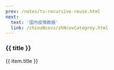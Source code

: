 ```yaml
---
prev: /notes/ts-recursive-reuse.html
next: 
  text: '国内疫情数据'
  link: /chinaNcovs/zhNcovCategroy.html
---
```


<div>
  <h3>{{ title }}</h3>
  <div class="btn-box">
    <my-button v-for="(item, i) in linkList"
               :key="i"
               :type="i % 2 == 0 ? 'primary' : 'danger'"
               @click="handleClick(item.link)">{{ item.title }}</my-button>
  </div>
</div>

<script setup>
import { ref } from 'vue'

const title = ref('海外疫情数据记录')

const linkList = ref([])

linkList.value = [{"title": "20220819-1506","link": "./20220819-1506.html"},
{"title": "20220822-0742","link": "./20220822-0742.html"},
{"title": "20220825-1046","link": "./20220825-1046.html"},
{"title": "20220826-0714","link": "./20220826-0714.html"},
{"title": "20220827-0751","link": "./20220827-0751.html"},
{"title": "20220828-0718","link": "./20220828-0718.html"},
{"title": "20220829-1909","link": "./20220829-1909.html"},
{"title": "20220830-1950","link": "./20220830-1950.html"},
{"title": "20220901-0712","link": "./20220901-0712.html"},
{"title": "20220902-1004","link": "./20220902-1004.html"},
{"title": "20220903-0718","link": "./20220903-0718.html"},
{"title": "20220904-0720","link": "./20220904-0720.html"},
{"title": "20220905-0708","link": "./20220905-0708.html"},
{"title": "20220906-0711","link": "./20220906-0711.html"},
{"title": "20220907-0747","link": "./20220907-0747.html"},
{"title": "20220908-0722","link": "./20220908-0722.html"},
{"title": "20220909-0000","link": "./20220909-0000.html"},
{"title": "20220910-0715","link": "./20220910-0715.html"},
{"title": "20220911-0733","link": "./20220911-0733.html"},
{"title": "20220912-1020","link": "./20220912-1020.html"},
{"title": "20220913-1001","link": "./20220913-1001.html"},
{"title": "20220914-0939","link": "./20220914-0939.html"},
{"title": "20220915-0719","link": "./20220915-0719.html"},
{"title": "20220916-0722","link": "./20220916-0722.html"},
{"title": "20220917-0720","link": "./20220917-0720.html"},
{"title": "20220918-0721","link": "./20220918-0721.html"},
{"title": "20220919-0912","link": "./20220919-0912.html"},
{"title": "20220920-0721","link": "./20220920-0721.html"},
{"title": "20220921-0722","link": "./20220921-0722.html"},
{"title": "20220922-0723","link": "./20220922-0723.html"},
{"title": "20220923-0723","link": "./20220923-0723.html"},
{"title": "20220924-1027","link": "./20220924-1027.html"},
{"title": "20220925-1022","link": "./20220925-1022.html"},
{"title": "20220926-0754","link": "./20220926-0754.html"},
{"title": "20220927-0723","link": "./20220927-0723.html"},
{"title": "20220927-1454","link": "./20220927-1454.html"},
{"title": "20220928-1037","link": "./20220928-1037.html"},
{"title": "20220929-0722","link": "./20220929-0722.html"},
{"title": "20220930-1037","link": "./20220930-1037.html"},
{"title": "20220930-1457","link": "./20220930-1457.html"},
{"title": "20221001-0959","link": "./20221001-0959.html"},
{"title": "20221002-0958","link": "./20221002-0958.html"},
{"title": "20221003-0721","link": "./20221003-0721.html"},
{"title": "20221004-0723","link": "./20221004-0723.html"},
{"title": "20221005-0719","link": "./20221005-0719.html"},
{"title": "20221006-0712","link": "./20221006-0712.html"},
{"title": "20221007-0716","link": "./20221007-0716.html"},
{"title": "20221008-0941","link": "./20221008-0941.html"},
{"title": "20221009-1031","link": "./20221009-1031.html"},
{"title": "20221010-0726","link": "./20221010-0726.html"},
{"title": "20221011-1014","link": "./20221011-1014.html"},
{"title": "20221012-0728","link": "./20221012-0728.html"},
{"title": "20221013-0737","link": "./20221013-0737.html"},
{"title": "20221014-0943","link": "./20221014-0943.html"},
{"title": "20221015-0944","link": "./20221015-0944.html"},
{"title": "20221016-1026","link": "./20221016-1026.html"},
{"title": "20221017-0726","link": "./20221017-0726.html"},
{"title": "20221018-0725","link": "./20221018-0725.html"},
{"title": "20221019-0941","link": "./20221019-0941.html"},
{"title": "20221020-0714","link": "./20221020-0714.html"},
{"title": "20221021-0957","link": "./20221021-0957.html"},
{"title": "20221022-0948","link": "./20221022-0948.html"},
{"title": "20221023-1017","link": "./20221023-1017.html"},
{"title": "20221024-0723","link": "./20221024-0723.html"},
{"title": "20221025-1049","link": "./20221025-1049.html"},
{"title": "20221026-0957","link": "./20221026-0957.html"},
{"title": "20221027-1019","link": "./20221027-1019.html"},
{"title": "20221028-0941","link": "./20221028-0941.html"},
{"title": "20221029-0725","link": "./20221029-0725.html"},
{"title": "20221030-0723","link": "./20221030-0723.html"},
{"title": "20221031-1034","link": "./20221031-1034.html"},
{"title": "20221101-0856","link": "./20221101-0856.html"},
{"title": "20221102-1005","link": "./20221102-1005.html"},
{"title": "20221103-1003","link": "./20221103-1003.html"},
{"title": "20221104-0740","link": "./20221104-0740.html"},
]

const handleClick = (link) => {
  const a = document.createElement('a')
  a.style.display = 'none'
  a.href = link
  a.rel = 'external nofollow'
  a.target = '_blank'
  document.body.appendChild(a)
  a.click()
  document.body.removeChild(a)
}
</script>

<style lang="scss" scoped>
.btn-box {
  display: flex;
  flex-wrap: wrap;
  gap: 10px;
  max-height: 750px;
  overflow: scroll;
}
.el-button + .el-button {
  margin-left: 0;
}
</style>
